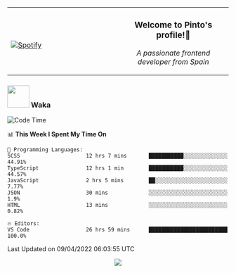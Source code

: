 <table width="100%" align="center"> 
  <tr>
  <td width="50%">
      
&nbsp; <br> [![Spotify](https://novatorem-zeta-rust.vercel.app/api/spotify)](https://open.spotify.com/user/novatorem-zeta-rust)

  </td>
  <td width="50%">
    <h3 align="center">Welcome to Pinto's profile!👋</h3>
    <p align="center"><em>A passionate frontend developer from Spain</em></p>
  </td>
  </table>

### <img src="https://media.giphy.com/media/VgCDAzcKvsR6OM0uWg/giphy.gif" width="50"> Waka

  <!--START_SECTION:waka-->
![Code Time](http://img.shields.io/badge/Code%20Time-242%20hrs%2021%20mins-blue)

📊 **This Week I Spent My Time On** 

```text
💬 Programming Languages: 
SCSS                     12 hrs 7 mins       ███████████░░░░░░░░░░░░░░   44.91% 
TypeScript               12 hrs 1 min        ███████████░░░░░░░░░░░░░░   44.57% 
JavaScript               2 hrs 5 mins        ██░░░░░░░░░░░░░░░░░░░░░░░   7.77% 
JSON                     30 mins             ░░░░░░░░░░░░░░░░░░░░░░░░░   1.9% 
HTML                     13 mins             ░░░░░░░░░░░░░░░░░░░░░░░░░   0.82%

🔥 Editors: 
VS Code                  26 hrs 59 mins      █████████████████████████   100.0%

```


 Last Updated on 09/04/2022 06:03:55 UTC
<!--END_SECTION:waka-->

<div align="center">
<img src="https://github-readme-stats-gilt-tau.vercel.app/api/top-langs/?username=pinto-hub&layout=compact&theme=dracula" />
</div>
